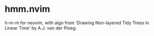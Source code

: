 # hmm.nvim

h-m-m for neovim,
with algo from
'Drawing Non-layered Tidy Trees in Linear Time'
by A.J. van der Ploeg.
